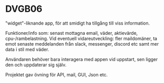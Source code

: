 # DVGB06

"widget"-liknande app, för att smidigt ha tillgång till viss information.

Funktioner/info som: senast mottagna email, väder, aktievärde, cpu-/rambelastning.
Vid eventuell vidareutveckling: fler maildomäner, ta emot senaste meddelanden från slack, messenger, discord etc samt mer data i stil med väder.

Användaren behöver bara interagera med appen vid uppstart, sen ligger den och uppdaterar sig själv.

Projektet gav övning för API, mail, GUI, Json etc.

